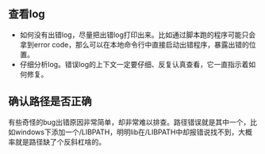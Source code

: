 ## 查看log

- 如何没有出错log，尽量把出错log打印出来。比如通过脚本跑的程序可能只会拿到error code，那么可以在本地命令行中直接启动出错程序，暴露出错的位置。
- 仔细分析log。错误log的上下文一定要仔细、反复认真查看，它一直指示着如何修复。

## 确认路径是否正确

有些奇怪的bug出错原因非常简单，却非常难以排查。路径错误就是其中一个，比如windows下添加一个/LIBPATH，明明lib在/LIBPATH中却报错说找不到，大概率就是路径缺了个反斜杠啥的。